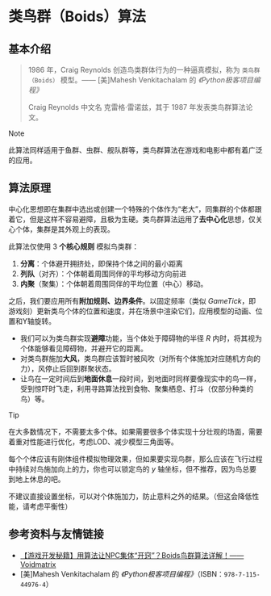 # 类鸟群（Boids）算法

## 基本介绍

> $1986$ 年，Craig Reynolds 创造鸟类群体行为的一种逼真模拟，称为 `类鸟群（Boids）` 模型。—— [美]Mahesh Venkitachalam 的 *《Python极客项目编程》*
> 
> Craig Reynolds 中文名 克雷格·雷诺兹，其于 $1987$ 年发表类鸟群算法论文。

> [!NOTE]
> 此算法同样适用于鱼群、虫群、舰队群等，类鸟群算法在游戏和电影中都有着广泛的应用。

## 算法原理

中心化思想即在集群中选出或创建一个特殊的个体作为“老大”，同集群的个体都跟着它，但是这样不容易避障，且极为生硬。类鸟群算法运用了**去中心化**思想，仅关心个体，集群是其外观上的表现。

此算法仅使用 $3$ **个核心规则** 模拟鸟类群：
1. **分离**：个体避开拥挤处，即保持个体之间的最小距离
2. **列队**（对齐）：个体朝着周围同伴的平均移动方向前进
3. **内聚**（聚集）：个体朝着周围同伴的平均位置（中心）移动。

之后，我们要应用所有**附加规则、边界条件**。以固定频率（类似 $GameTick$，即游戏刻）更新类鸟个体的位置和速度，并在场景中渲染它们，应用模型的动画、位置和Y轴旋转。
- 我们可以为类鸟群实现**避障**功能，当个体处于障碍物的半径 $R$ 内时，将其视为个体能够看见障碍物，并避开它的距离。
- 对类鸟群施加**大风**，类鸟群应该暂时被风吹（对所有个体施加对应随机方向的力），风停止后回到群聚状态。
- 让鸟在一定时间后到**地面休息**一段时间，到地面时同样要像现实中的鸟一样，受到惊吓时飞走，利用寻路算法找到食物、聚集栖息、打斗（仅部分种类的鸟）等。

> [!TIP]
> 在大多数情况下，不需要太多个体。如果需要很多个体实现十分壮观的场面，需要着重对性能进行优化，考虑LOD、减少模型三角面等。
> 
> 每个个体应该有刚体组件模拟物理效果，但如果要实现鸟群，那么应该在飞行过程中持续对鸟施加向上的力，你也可以锁定鸟的 $y$ 轴坐标，但不推荐，因为鸟总要到地上休息的吧。
> 
> 不建议直接设置坐标，可以对个体施加力，防止意料之外的结果。（但这会降低性能，请考虑平衡性）

## 参考资料与友情链接

- [【游戏开发秘籍】用算法让NPC集体“开窍”？Boids鸟群算法详解！——Voidmatrix](https://www.bilibili.com/video/BV1XgM1zQEF5)
- [美]Mahesh Venkitachalam 的 *《Python极客项目编程》*（ISBN：`978-7-115-44976-4`）